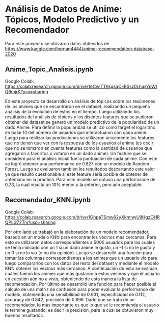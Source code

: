 # Análisis de Datos de Anime: Tópicos, Modelo Predictivo y un Recomendador

Para este proyecto se utilizaron datos obtenidos de https://www.kaggle.com/hernan4444/anime-recommendation-database-2020


## Anime_Topic_Analisis.ipynb

Google Colab: https://colab.research.google.com/drive/1eCwlTTAkgsqCkRSsz0LhqsYpWtQ6mjrK?usp=sharing

En este proyecto se desarrolló un análisis de tópicos sobre los resúmenes de los animes que se encontraron en el dataset, realizando un pequeño análisis de la evolución de 
estos en el tiempo. Luego utilizando los resultados del análisis de tópicos y los distintos features que se pudieron obtener del dataset se generó un modelo predictivo de la 
popularidad de un dado Anime. Para definir la popularidad se utilizó como target el logaritmo en base 10 del número de usuarios que interactuaron con cada anime. Luego 
para realizar las predicciones se utilizaron únicamente los features que no tienen que ver con la respuesta de los usuarios al anime (es decir que no se tomaron en cuenta 
features como la cantidad de usuarios que agregaron a favoritos o votaron en un dado anime). Un feature que se consideró para el análisis inicial fue la puntuación de cada 
anime. Con este se logró obtener una performance de 0.827 con un modelo de Random Forest. Luego se evaluaron también los resultados descartando este valor ya que resultó 
cuestionable si este feature sería posible de obtener de antemano en la práctica. Para este modelo se obtuvo una performance de 0.73, la cual resulta un 10% menor a la anterior, 
pero aún aceptable.

## Recomendador_KNN.ipynb

Google Colab: https://colab.research.google.com/drive/1GhpaTSmw62yXkmnwU9HgzOHRQPLG72Tm?usp=sharing

Por otro lado se trabajó en la elaboración de un modelo recomendador, basado en un modelo KNN para encontrar los vecinos más cercanos. Para esto se utilizaron datos correspondientes 
a 5000 usuarios para los cuales se tenía indicado con un 1 si un dado anime le gusto, un -1 si no le gusto y un 0 si no lo vio (o no dio opinión). Luego se desarrolló una función
para tomar las columnas correspondientes a los animes que un usuario vio para luego compararlos con los datos del resto del dataset y mediante el modelo KNN obtener los vecinos más 
cercanos. A continuación de esto se evalúan cuáles fueron los animes que más gustaron a estos vecinos y que el usuario en cuestión aún no a visto, obteniendo de esta manera la 
lista de recomendación. Por último se desarrolló una función para hacer posible el cálculo de una matriz de confusión para poder evaluar la performance del modelo, obteniendo 
una sensibilidad de 0.931, especificidad de 0.112, accuracy de 0.842, precisión de 0.896. Dado que se trata de un recomendador, lo más importante es que lo que se le recomienda al 
usuario le termine gustando, es decir la precisión, para la cual se obtuvieron muy buenos resultados. 

